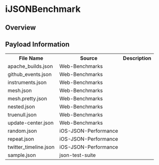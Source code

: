 iJSONBenchmark
==============

Overview
--------

Payload Information
--------
<table>
    <tr>
        <th>File Name</v>
        <th>Source</th>
        <th>Description</th>
    </tr>
    <tr>
        <td>apache_builds.json</td>
        <td>Web-Benchmarks</td>
        <td></td>
    </tr>
    <tr>
        <td>github_events.json</td>
        <td>Web-Benchmarks</td>
        <td></td>
    </tr>
    <tr>
        <td>instruments.json</td>
        <td>Web-Benchmarks</td>
        <td></td>
    </tr>
    <tr>
        <td>mesh.json</td>
        <td>Web-Benchmarks</td>
        <td></td>
    </tr>
    <tr>
        <td>mesh.pretty.json</td>
        <td>Web-Benchmarks</td>
        <td></td>
    </tr>
    <tr>
        <td>nested.json</td>
        <td>Web-Benchmarks</td>
        <td></td>
    </tr>
    <tr>
        <td>truenull.json</td>
        <td>Web-Benchmarks</td>
        <td></td>
    </tr>
    <tr>
        <td>update-center.json</td>
        <td>Web-Benchmarks</td>
        <td></td>
    </tr>
    <tr>
        <td>random.json</td>
        <td>iOS-JSON-Performance</td>
        <td></td>
    </tr>
    <tr>
        <td>repeat.json</td>
        <td>iOS-JSON-Performance</td>
        <td></td>
    </tr>
    <tr>
        <td>twitter_timeline.json</td>
        <td>iOS-JSON-Performance</td>
        <td></td>
    </tr>
    <tr>
        <td>sample.json</td>
        <td>json-test-suite</td>
        <td></td>
    </tr>
<table/>
